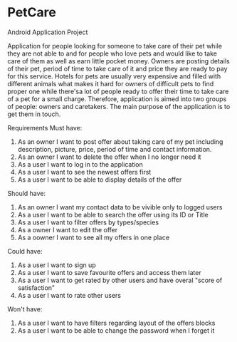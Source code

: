 # PetCare
Android Application Project

Application for people looking for someone to take care of their pet while they are not able to and for people who love pets and would like to take care of them
as well as earn little pocket money. Owners are posting details of their pet, period of time to take care of it and price they are ready to pay for this service.
Hotels for pets are usually very expensive and filled with different animals what makes it hard for owners of difficult pets to find proper one while there'sa lot of people
ready to offer their time to take care of a pet for a small charge. Therefore, application is aimed into two groups of people: owners and caretakers. 
The main purpose of the application is to get them in touch.

Requirements
Must have:
1. As an owner I want to post offer about taking care of my pet including description, picture, price, period of time and contact information.
2. As an owner I want to delete the offer when I no longer need it
4. As a user I want to log in to the application
5. As a user I want to see the newest offers first
6. As a user I want to be able to display details of the offer

Should have:
1. As an owner I want my contact data to be vivible only to logged users
2. As a user I want to be able to search the offer using its ID or Title
3. As a user I want to filter offers by types/species
4. As a owner I want to edit the offer 
5. As a oowner I want to see all my offers in one place

Could have:
1. As a user I want to sign up 
2. As a user I want to save favourite offers and access them later
3. As a user I want to get rated by other users and have overal "score of satisfaction"
4. As a user I want to rate other users 

Won't have:
1. As a user I want to have filters regarding layout of the offers blocks
2. As a user I want to be able to change the password when I forget it

